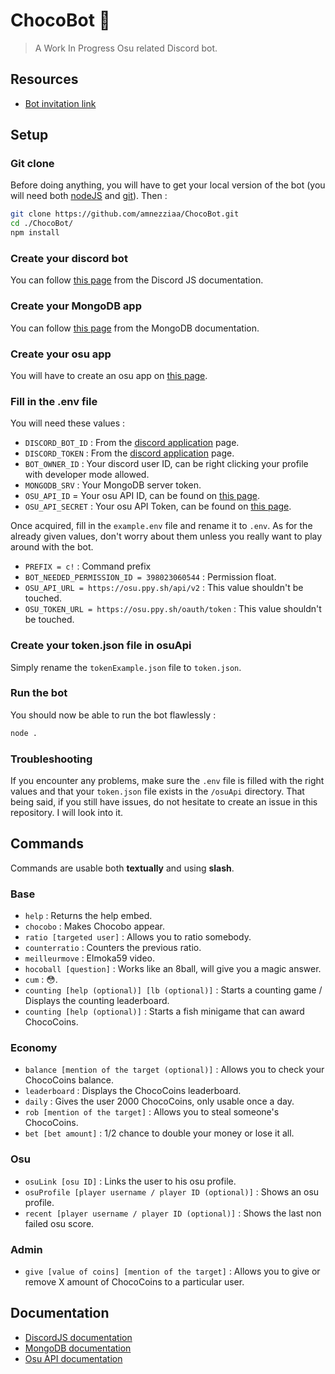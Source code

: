 # ChocoBot 🍫

> A Work In Progress Osu related Discord bot.

## Resources

- [Bot invitation link](https://discord.com/api/oauth2/authorize?client_id=893457417675886602&permissions=534723815488&scope=bot)

## Setup

### Git clone

Before doing anything, you will have to get your local version of the bot (you will need both [nodeJS](https://nodejs.org/en/) and [git](https://git-scm.com/)). Then :

```sh
git clone https://github.com/amnezziaa/ChocoBot.git
cd ./ChocoBot/
npm install
```

### Create your discord bot

You can follow [this page](https://discordjs.guide/preparations/setting-up-a-bot-application.html#creating-your-bot) from the Discord JS documentation.

### Create your MongoDB app

You can follow [this page](https://www.mongodb.com/docs/atlas/app-services/apps/create/) from the MongoDB documentation.

### Create your osu app

You will have to create an osu app on [this page](https://osu.ppy.sh/home/account/edit#oauth).

### Fill in the .env file

You will need these values :

- `DISCORD_BOT_ID` : From the [discord application](https://discord.com/developers/applications) page.
- `DISCORD_TOKEN` : From the [discord application](https://discord.com/developers/applications) page.
- `BOT_OWNER_ID` : Your discord user ID, can be right clicking your profile with developer mode allowed.
- `MONGODB_SRV` : Your MongoDB server token.
- `OSU_API_ID` = Your osu API ID, can be found on [this page](https://osu.ppy.sh/home/account/edit#oauth).
- `OSU_API_SECRET` : Your osu API Token, can be found on [this page](https://osu.ppy.sh/home/account/edit#oauth).

Once acquired, fill in the `example.env` file and rename it to `.env`. As for the already given values, don't worry about them unless you really want to play around with the bot.

- `PREFIX = c!` : Command prefix
- `BOT_NEEDED_PERMISSION_ID = 398023060544` : Permission float.
- `OSU_API_URL = https://osu.ppy.sh/api/v2` : This value shouldn't be touched.
- `OSU_TOKEN_URL = https://osu.ppy.sh/oauth/token` : This value shouldn't be touched.

### Create your token.json file in osuApi

Simply rename the `tokenExample.json` file to `token.json`.

### Run the bot

You should now be able to run the bot flawlessly :

```sh
node .
```

### Troubleshooting

If you encounter any problems, make sure the `.env` file is filled with the right values and that your `token.json` file exists in the `/osuApi` directory. That being said, if you still have issues, do not hesitate to create an issue in this repository. I will look into it.

## Commands

Commands are usable both **textually** and using **slash**.

### Base

- `help` : Returns the help embed.
- `chocobo` : Makes Chocobo appear.
- `ratio [targeted user]` : Allows you to ratio somebody.
- `counterratio` : Counters the previous ratio.
- `meilleurmove` : Elmoka59 video.
- `hocoball [question]` : Works like an 8ball, will give you a magic answer.
- `cum` : 😳.
- `counting [help (optional)] [lb (optional)]` : Starts a counting game / Displays the counting leaderboard.
- `counting [help (optional)]` :  Starts a fish minigame that can award ChocoCoins.

### Economy

- `balance [mention of the target (optional)]` : Allows you to check your ChocoCoins balance.
- `leaderboard` : Displays the ChocoCoins leaderboard.
- `daily` : Gives the user 2000 ChocoCoins, only usable once a day.
- `rob [mention of the target]` : Allows you to steal someone's ChocoCoins.
- `bet [bet amount]` : 1/2 chance to double your money or lose it all.

### Osu

- `osuLink [osu ID]` : Links the user to his osu profile.
- `osuProfile [player username / player ID (optional)]` : Shows an osu profile.
- `recent [player username / player ID (optional)]` : Shows the last non failed osu score.

### Admin

- `give [value of coins] [mention of the target]` : Allows you to give or remove X amount of ChocoCoins to a particular user.

## Documentation

- [DiscordJS documentation](https://discord.js.org/#/docs/discord.js/main/general/welcome)
- [MongoDB documentation](https://www.mongodb.com/docs/)
- [Osu API documentation](https://osu.ppy.sh/docs/index.html)
